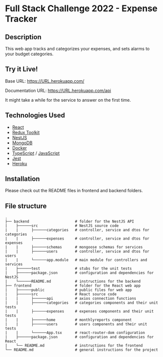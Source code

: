 # Full Stack Challenge 2022 - Expense Tracker

## Description

This web app tracks and categorizes your expenses, and sets alarms to your budget categories.

## Try it Live!

Base URL: https://URL.herokuapp.com/

Documentation URL: https://URL.herokuapp.com/api

It might take a while for the service to answer on the first time.

## Technologies Used

- [React](https://reactjs.org/)
- [Redux Toolkit](https://redux-toolkit.js.org/)
- [NestJS](https://nestjs.com/)
- [MongoDB](https://www.mongodb.com/)
- [Docker](https://www.docker.com/)
- [TypeScript](https://www.typescriptlang.org/) / [JavaScript](https://www.javascript.com/)
- [Jest](https://jestjs.io)
- [Heroku](https://www.heroku.com)

## Installation

Please check out the README files in frontend and backend folders.

## File structure
    .
    ├── backend                     # folder for the NestJS API
    |    ├──────src                 # NestJS source code
    |    |      ├──────categories   # controller, service and dtos for categories 
    |    |      ├──────expenses     # controller, service and dtos for expenses
    |    |      ├──────schemas      # mongoose schemas for services
    |    |      ├──────users        # controller, service and dtos for users
    |    |      └──────app.module   # main module for controllers and services
    |    ├──────test                # stubs for the unit tests
    |    ├──────package.json        # configuration and dependencies for NestJS
    |    └──────README.md           # instructions for the backend
    ├── frontend                    # folder for the React web app
    |    ├──────public              # public files for web app
    |    ├──────src                 # React source code
    |    |      ├──────api          # axios connection functions 
    |    |      ├──────categories   # categories components and their unit tests
    |    |      ├──────expenses     # expenses components and their unit tests
    |    |      ├──────home         # monthlyreports component
    |    |      ├──────users        # users components and their unit tests
    |    |      └──────App.tsx      # react-router-dom configuration
    |    ├──────package.json        # configuration and dependencies for React
    |    └── README.md              # instructions for the frontend
    └── README.md                   # general instructions for the project